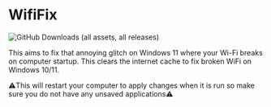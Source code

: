 # WifiFix
![GitHub Downloads (all assets, all releases)](https://img.shields.io/github/downloads/Luk3210/Wi-Fi_Fix/total?style=for-the-badge)

This aims to fix that annoying glitch on Windows 11 where your Wi-Fi breaks on computer startup.
This clears the internet cache to fix broken WiFi on Windows 10/11.

⚠️This will restart your computer to apply changes when it is run so make sure you do not have any unsaved applications⚠️
